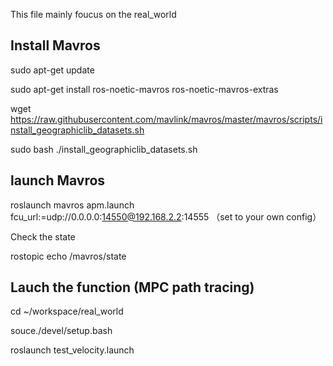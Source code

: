 This file mainly foucus on the real_world


## Install Mavros

sudo apt-get update

sudo apt-get install ros-noetic-mavros ros-noetic-mavros-extras

wget https://raw.githubusercontent.com/mavlink/mavros/master/mavros/scripts/install_geographiclib_datasets.sh

sudo bash ./install_geographiclib_datasets.sh






## launch Mavros

roslaunch mavros apm.launch fcu_url:=udp://0.0.0.0:14550@192.168.2.2:14555  （set to your own config）

Check the state

rostopic echo /mavros/state

## Lauch the function (MPC path tracing)


cd ~/workspace/real_world

souce./devel/setup.bash


roslaunch test_velocity.launch

